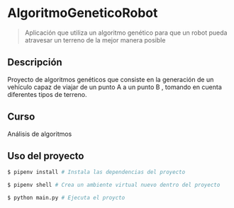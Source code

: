 # AlgoritmoGeneticoRobot

> Aplicación que utiliza un algoritmo genético para que un robot pueda atravesar un terreno de la mejor manera posible

## Descripción

Proyecto de algoritmos genéticos que consiste en la generación de un vehículo capaz de viajar de un punto A a un punto B , tomando en cuenta diferentes tipos de terreno. 

## Curso

Análisis de algoritmos

## Uso del proyecto

```bash
$ pipenv install # Instala las dependencias del proyecto

$ pipenv shell # Crea un ambiente virtual nuevo dentro del proyecto

$ python main.py # Ejecuta el proycto
```
